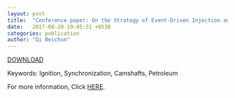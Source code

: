 ```yaml
---
layout: post
title:  "Conference paper: On the Strategy of Event-Driven Injection and Ignition Synchronous Control for SI Engine(January 2017)"
date:   2017-08-20 19:45:31 +0530
categories: publication
author: "Qi Beichun"
---
```


[DOWNLOAD](/_includes/On+the+Strategy+of+Event-Driven+Injecti.._47313.pdf)

Keywords:
Ignition, Synchronization, Camshafts, Petroleum

For more information, Click [HERE][here].

[here]: http://ieeexplore.ieee.org/document/7823520/
